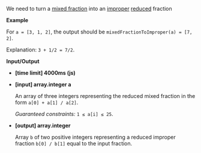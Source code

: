 ﻿We need to turn a [mixed fraction](keyword://mixed-fraction) into an [improper](keyword://proper-fraction) [reduced](keyword://reduced-fraction) fraction

**Example**

For `a = [3, 1, 2]`, the output should be
`mixedFractionToImproper(a) = [7, 2]`.

Explanation: `3 + 1/2 = 7/2`.

**Input/Output**

*   **[time limit] 4000ms (js)**

*   **[input] array.integer a**

    An array of three integers representing the reduced mixed fraction in the form `a[0] + a[1] / a[2]`.

    _Guaranteed constraints:_
    `1 ≤ a[i] ≤ 25`.

*   **[output] array.integer**

    Array `b` of two positive integers representing a reduced improper fraction `b[0] / b[1]` equal to the input fraction.